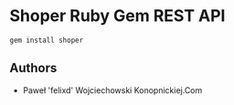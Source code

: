 # Shoper Ruby Gem REST API

`gem install shoper`

## Authors

* Paweł 'felixd' Wojciechowski Konopnickiej.Com
